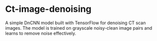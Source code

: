 # Ct-image-denoising
A simple DnCNN model built with TensorFlow for denoising CT scan images. The model is trained on grayscale noisy-clean image pairs and learns to remove noise effectively.
